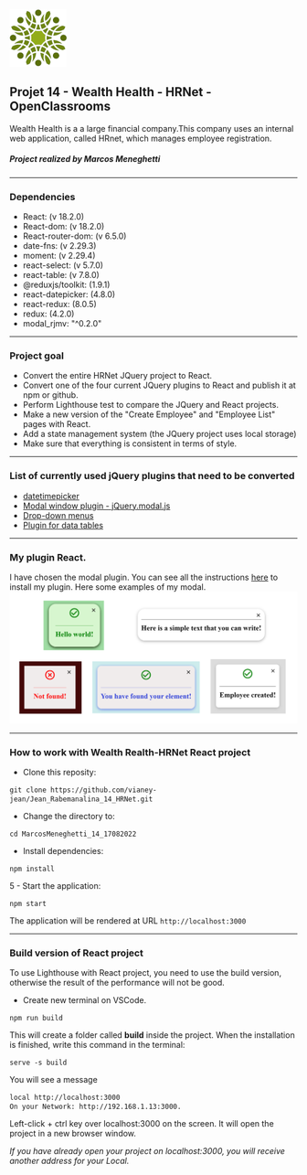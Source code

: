   <img src='./src/assets/image/logo.png'>  
  
## Projet 14 - Wealth Health - HRNet - OpenClassrooms

Wealth Health is a a large financial company.This company uses an internal web application, called HRnet, which manages employee registration.

##### Project realized by Marcos Meneghetti

---

### Dependencies

- React: (v 18.2.0)
- React-dom: (v 18.2.0)
- React-router-dom: (v 6.5.0)
- date-fns: (v 2.29.3)
- moment: (v 2.29.4)
- react-select: (v 5.7.0)
- react-table: (v 7.8.0)
- @reduxjs/toolkit: (1.9.1)
- react-datepicker: (4.8.0)
- react-redux: (8.0.5)
- redux: (4.2.0)
- modal_rjmv: "^0.2.0"

---

### Project goal

- Convert the entire HRNet JQuery project to React.
- Convert one of the four current JQuery plugins to React and publish it at npm or github.
- Perform Lighthouse test to compare the JQuery and React projects.
- Make a new version of the "Create Employee" and "Employee List" pages with React.
- Add a state management system (the JQuery project uses local storage)
- Make sure that everything is consistent in terms of style.

---

### List of currently used jQuery plugins that need to be converted

- [datetimepicker](https://github.com/xdan/datetimepicker)
- [Modal window plugin - jQuery.modal.js](https://github.com/kylefox/jquery-modal)
- [Drop-down menus](https://github.com/jquery/jquery-ui/blob/main/ui/widgets/selectmenu.js)
- [Plugin for data tables](https://github.com/DataTables/DataTables)

---
### My plugin React.

I have chosen the modal plugin. You can see all the instructions [here](https://www.npmjs.com/package/modal_rjmv) to install my plugin.
Here some examples of my modal.
<img src='./src/assets/image/modalexamples.png'>

---

### How to work with Wealth Realth-HRNet React project

- Clone this reposity:

```
git clone https://github.com/vianey-jean/Jean_Rabemanalina_14_HRNet.git
```

- Change the directory to:

```
cd MarcosMeneghetti_14_17082022
```

- Install dependencies:

```
npm install
```

5 - Start the application:

```
npm start
```

The application will be rendered at URL `http://localhost:3000`

---

### Build version of React project

To use Lighthouse with React project, you need to use the build version, otherwise the result of the performance will not be good.

- Create new terminal on VSCode.

```
npm run build
```

This will create a folder called **build** inside the project. When the installation is finished, write this command in the terminal:

```
serve -s build
```

You will see a message

```
local http://localhost:3000
On your Network: http://192.168.1.13:3000.
```

Left-click + ctrl key over localhost:3000 on the screen. It will open the project in a new browser window.

_If you have already open your project on localhost:3000, you will receive another address for your Local._